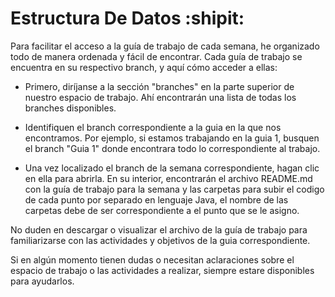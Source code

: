 # Estructura De Datos :shipit:

Para facilitar el acceso a la guía de trabajo de cada semana, he organizado todo de manera ordenada y fácil de encontrar. Cada guía de trabajo se encuentra en su respectivo branch, y aquí cómo acceder a ellas:

- Primero, diríjanse a la sección "branches" en la parte superior de nuestro espacio de trabajo. Ahí encontrarán una lista de todas los branches disponibles.

- Identifiquen el branch correspondiente a la guia en la que nos encontramos. Por ejemplo, si estamos trabajando en la guia 1, busquen el branch "Guia 1" donde encontrara todo lo correspondiente al trabajo.

- Una vez localizado el branch de la semana correspondiente, hagan clic en ella para abrirla. En su interior, encontrarán el archivo README.md con la guía de trabajo para la semana y las carpetas para subir el codigo de cada punto por separado en lenguaje Java, el nombre de las carpetas debe de ser correspondiente a el punto que se le asigno.

No duden en descargar o visualizar el archivo de la guía de trabajo para familiarizarse con las actividades y objetivos de la guia correspondiente.

Si en algún momento tienen dudas o necesitan aclaraciones sobre el espacio de trabajo o las actividades a realizar, siempre estare disponibles para ayudarlos.
